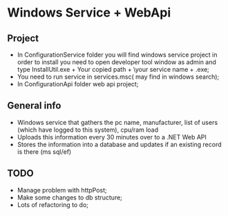 # Windows Service + WebApi
## Project
+ In ConfigurationService folder you will find windows service project
in order to install you need to open developer tool window as admin and type InstallUtil.exe + Your copied path + \your service name + .exe;
+ You need to run service in services.msc( may find in windows search);
+ In ConfigurationApi folder web api project;


## General info
+   Windows service that gathers the pc name, manufacturer, list of users (which have logged to this system), cpu/ram load
+ Uploads this information every 30 minutes over to a .NET Web API
+ Stores the information into a database and updates if an existing record is there (ms sql/ef)
## TODO
+ Manage problem with httpPost;
+ Make some changes to db structure;
+ Lots of refactoring to do;
